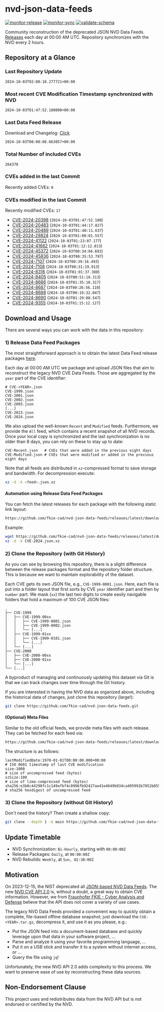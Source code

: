 # nvd-json-data-feeds

[![monitor-release](https://github.com/fkie-cad/nvd-json-data-feeds/actions/workflows/monitor_release.yml/badge.svg)](https://github.com/fkie-cad/nvd-json-data-feeds/actions/workflows/monitor_release.yml)
[![monitor-sync](https://github.com/fkie-cad/nvd-json-data-feeds/actions/workflows/monitor_sync.yml/badge.svg)](https://github.com/fkie-cad/nvd-json-data-feeds/actions/workflows/monitor_sync.yml)
[![validate-schema](https://github.com/fkie-cad/nvd-json-data-feeds/actions/workflows/validate_schema.yml/badge.svg)](https://github.com/fkie-cad/nvd-json-data-feeds/actions/workflows/validate_schema.yml)

Community reconstruction of the deprecated JSON NVD Data Feeds.
[Releases](https://github.com/fkie-cad/nvd-json-data-feeds/releases/latest) each day at 00:00 AM UTC.
Repository synchronizes with the NVD every 2 hours.

## Repository at a Glance

### Last Repository Update

```plain
2024-10-03T02:00:18.277721+00:00
```

### Most recent CVE Modification Timestamp synchronized with NVD

```plain
2024-10-03T01:47:52.180000+00:00
```

### Last Data Feed Release

Download and Changelog: [Click](https://github.com/fkie-cad/nvd-json-data-feeds/releases/latest)

```plain
2024-10-03T00:00:08.663057+00:00
```

### Total Number of included CVEs

```plain
264378
```

### CVEs added in the last Commit

Recently added CVEs: `0`



### CVEs modified in the last Commit

Recently modified CVEs: `17`

- [CVE-2024-20398](CVE-2024/CVE-2024-203xx/CVE-2024-20398.json) (`2024-10-03T01:47:52.180`)
- [CVE-2024-20483](CVE-2024/CVE-2024-204xx/CVE-2024-20483.json) (`2024-10-03T01:44:17.827`)
- [CVE-2024-20489](CVE-2024/CVE-2024-204xx/CVE-2024-20489.json) (`2024-10-03T01:40:11.637`)
- [CVE-2024-29824](CVE-2024/CVE-2024-298xx/CVE-2024-29824.json) (`2024-10-03T01:00:01.557`)
- [CVE-2024-41122](CVE-2024/CVE-2024-411xx/CVE-2024-41122.json) (`2024-10-03T01:23:07.177`)
- [CVE-2024-41662](CVE-2024/CVE-2024-416xx/CVE-2024-41662.json) (`2024-10-03T01:12:12.813`)
- [CVE-2024-45372](CVE-2024/CVE-2024-453xx/CVE-2024-45372.json) (`2024-10-03T00:34:04.693`)
- [CVE-2024-45836](CVE-2024/CVE-2024-458xx/CVE-2024-45836.json) (`2024-10-03T00:35:53.797`)
- [CVE-2024-7107](CVE-2024/CVE-2024-71xx/CVE-2024-7107.json) (`2024-10-03T00:39:16.493`)
- [CVE-2024-7108](CVE-2024/CVE-2024-71xx/CVE-2024-7108.json) (`2024-10-03T00:31:19.913`)
- [CVE-2024-8316](CVE-2024/CVE-2024-83xx/CVE-2024-8316.json) (`2024-10-03T01:01:37.380`)
- [CVE-2024-8405](CVE-2024/CVE-2024-84xx/CVE-2024-8405.json) (`2024-10-03T00:51:18.313`)
- [CVE-2024-8686](CVE-2024/CVE-2024-86xx/CVE-2024-8686.json) (`2024-10-03T01:35:10.317`)
- [CVE-2024-8687](CVE-2024/CVE-2024-86xx/CVE-2024-8687.json) (`2024-10-03T00:26:56.110`)
- [CVE-2024-8688](CVE-2024/CVE-2024-86xx/CVE-2024-8688.json) (`2024-10-03T00:19:32.047`)
- [CVE-2024-8690](CVE-2024/CVE-2024-86xx/CVE-2024-8690.json) (`2024-10-03T01:29:08.547`)
- [CVE-2024-9355](CVE-2024/CVE-2024-93xx/CVE-2024-9355.json) (`2024-10-03T01:15:12.127`)


## Download and Usage

There are several ways you can work with the data in this repository:

### 1) Release Data Feed Packages

The most straightforward approach is to obtain the latest Data Feed release packages [here](https://github.com/fkie-cad/nvd-json-data-feeds/releases/latest).

Each day at 00:00 AM UTC we package and upload JSON files that aim to reconstruct the legacy NVD CVE Data Feeds.
Those are aggregated by the `year` part of the CVE identifier:

```
# CVE-<YEAR>.json
CVE-1999.json
CVE-2001.json
CVE-2002.json
CVE-2003.json
[...]
CVE-2023.json
CVE-2024.json
```

We also upload the well-known `Recent` and `Modified` feeds.
Furthermore, we provide the `All` feed, which contains a recent snapshot of all NVD records.
Once your local copy is synchronized and the last synchronization is no older than 8 days, you can rely on these to stay up to date:

```plain
CVE-Recent.json   # CVEs that were added in the previous eight days
CVE-Modified.json # CVEs that were modified or added in the previous eight days
```

Note that all feeds are distributed in `xz`-compressed format to save storage and bandwidth.
For decompression execute:

```sh
xz -d -k <feed>.json.xz
```

#### Automation using Release Data Feed Packages

You can fetch the latest releases for each package with the following static link layout:

```sh
https://github.com/fkie-cad/nvd-json-data-feeds/releases/latest/download/CVE-<YEAR>.json.xz
```

Example:

```sh
wget https://github.com/fkie-cad/nvd-json-data-feeds/releases/latest/download/CVE-2024.json.xz
xz -d -k CVE-2024.json.xz
```

### 2) Clone the Repository (with Git History)

As you can see by browsing this repository, there is a slight difference between the release packages format and the repository folder structure.
This is because we want to maintain explorability of the dataset.

Each CVE gets its own JSON file, e.g., `CVE-1999-0001.json`.
Here, each file is put into a folder layout that first sorts by CVE `year` identifier part and then by `number` part.
We mask (`xx`) the last two digits to create easily navigable folders that hold a maximum of 100 CVE JSON files:

```plain
.
├── CVE-1999
│   ├── CVE-1999-00xx
│   │   ├── CVE-1999-0001.json
│   │   ├── CVE-1999-0002.json
│   │   └── [...]
│   ├── CVE-1999-01xx
│   │   ├── CVE-1999-0101.json
│   │   └── [...]
│   └── [...]
├── CVE-2000
│   ├── CVE-2000-00xx
│   ├── CVE-2000-01xx
│   └── [...]
└── [...]
```

A byproduct of managing and continuously updating this dataset via Git is that we can track changes over time through the Git history.

If you are interested in having the NVD data as organized above, including the historical data of changes, just clone this repository (large!):

```sh
git clone https://github.com/fkie-cad/nvd-json-data-feeds.git
```

#### (Optional) Meta Files

Similar to the old official feeds, we provide meta files with each release. They can be fetched for each feed via:

```sh
https://github.com/fkie-cad/nvd-json-data-feeds/releases/latest/download/CVE-<YEAR>.meta
```

The structure is as follows:

```plain
lastModifiedDate:1970-01-01T00:00:00.000+00:00                          # ISO 8601 timestamp of last CVE modification
size:1000                                                               # size of uncompressed feed (bytes)
xzSize:100                                                              # size of lzma-compressed feed (bytes)
sha256:e3b0c44298fc1c149afbf4c8996fb92427ae41e4649b934ca495991b7852b855 # sha256 hexdigest of uncompressed feed
```

### 3) Clone the Repository (without Git History)

Don't need the history? Then create a shallow copy:

```sh
git clone --depth 1 -b main https://github.com/fkie-cad/nvd-json-data-feeds.git
```


## Update Timetable

* NVD Synchronization: `Bi-Hourly`, starting with `00:00:00Z`
* Release Packages: `Daily`, at `00:00:00Z`
* NVD Rebuilds: `Weekly`, at `Sun, 02:30:00Z`


## Motivation

On 2023-12-15, the NIST deprecated all [JSON-based NVD Data Feeds](https://nvd.nist.gov/vuln/data-feeds#divRetirementBanner-1).
The new [NVD CVE API 2.0](https://nvd.nist.gov/developers/vulnerabilities) is, without a doubt, a great way to obtain CVE information.
However, we from [Fraunhofer FKIE - Cyber Analysis and Defense](https://www.fkie.fraunhofer.de/en/departments/cad.html) believe that the API does not cover a variety of use cases.

The legacy NVD Data Feeds provided a convenient way to quickly obtain a complete, file-based offline database snapshot; just download the `CVE-<YEAR>.tar.gz`, decompress it, and use it as you please, e.g.:

- Put the JSON feed into a document-based database and quickly leverage upon that data in your software project, ...
- Parse and analyze it using your favorite programming language, ...
- Put it on a USB stick and transfer it to a system without internet access, or ...
- Query the file using `jq`!

Unfortunately, the new NVD API 2.0 adds complexity to this process.
We want to preserve ease of use by reconstructing these data sources.

## Non-Endorsement Clause

This project uses and redistributes data from the NVD API but is not endorsed or certified by the NVD.